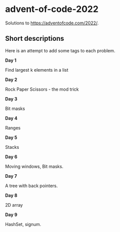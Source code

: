 # advent-of-code-2022

Solutions to <https://adventofcode.com/2022/>.

## Short descriptions 

Here is an attempt to add some tags to each problem.

**Day 1**

Find largest k elements in a list

**Day 2**

Rock Paper Scissors - the mod trick

**Day 3**

Bit masks

**Day 4**

Ranges

**Day 5**

Stacks

**Day 6**

Moving windows, Bit masks.

**Day 7**

A tree with back pointers.

**Day 8**

2D array

**Day 9**

HashSet, signum.
